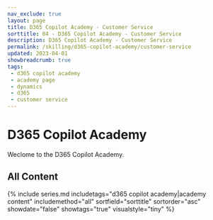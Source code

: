 ```yaml
---
nav_exclude: true
layout: page
title: D365 Copilot Academy - Customer Service
sorttitle: 04 - D365 Copilot Academy - Customer Service
description: D365 Copilot Academy - Customer Service
permalink: /skilling/d365-copilot-academy/customer-service
updated: 2023-04-01
showbreadcrumb: true
tags: 
 - d365 copilot academy
 - academy page
 - dynamics
 - d365
 - customer service
---
```


# D365 Copilot Academy

Weclome to the D365 Copilot Academy.

## All Content

{% include series.md 
    includetags="d365 copilot academy|academy content" 
    includemethod="all" 
    sortfield="sorttitle" sortorder="asc" showdate="false" showtags="true" 
    visualstyle="tiny"
%}
